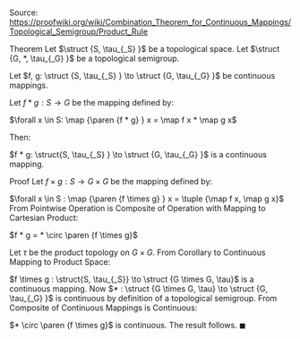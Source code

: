 # 

Source: https://proofwiki.org/wiki/Combination_Theorem_for_Continuous_Mappings/Topological_Semigroup/Product_Rule

Theorem
Let $\struct {S, \tau_{_S} }$ be a topological space.
Let $\struct {G, *, \tau_{_G} }$ be a topological semigroup.

Let $f, g: \struct {S, \tau_{_S} } \to \struct {G, \tau_{_G} }$ be continuous mappings.

Let $f * g: S \to G$ be the mapping defined by:

$\forall x \in S: \map {\paren {f * g} } x = \map f x * \map g x$

Then:

$f * g: \struct{S, \tau_{_S} } \to \struct {G, \tau_{_G} }$ is a continuous mapping.


Proof
Let $f \times g: S \to G \times G$ be the mapping defined by:

$\forall x \in S : \map {\paren {f \times g} } x = \tuple {\map f x, \map g x}$
From Pointwise Operation is Composite of Operation with Mapping to Cartesian Product:

$f * g = * \circ \paren {f \times g}$

Let $\tau$ be the product topology on $G \times G$.
From Corollary to Continuous Mapping to Product Space:

$f \times g : \struct{S, \tau_{_S}} \to \struct {G \times G, \tau}$ is a continuous mapping.
Now $* : \struct {G \times G, \tau} \to \struct {G, \tau_{_G} }$ is continuous by definition of a topological semigroup.
From Composite of Continuous Mappings is Continuous:

$* \circ \paren {f \times g}$ is continuous.
The result follows.
$\blacksquare$





